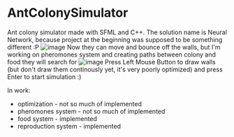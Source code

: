 # AntColonySimulator
 Ant colony simulator made with SFML and C++. The solution name is Neural Network, because project at the beginning was supposed to be something different :P
![image](https://user-images.githubusercontent.com/91937056/226857197-afe6e756-4b4e-4d52-a3f6-7c65c12e45ef.png)
Now they can move and bounce off the walls, but I'm working on pheromones system and creating paths between colony and food they will search for
![image](https://user-images.githubusercontent.com/91937056/226857454-61152a30-ac8e-4515-81ef-104b26cbe186.png)
Press Left Mouse Button to draw walls (but don't draw them continously yet, it's very poorly optimized) and press Enter to start simulation :)

In work:
- optimization - not so much of implemented
- pheromones system - not so much of implemented
- food system - implemented
- reproduction system - implemented
